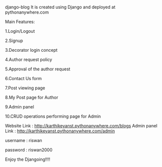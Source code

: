 django-blog 
It is created using Django and deployed at pythonanywhere.com 

Main Features:

  1.Login/Logout
  
  2.Signup
  
  3.Decorator login concept
  
  4.Author request policy
  
  5.Approval of the author request
  
  6.Contact Us form
  
  7.Post viewing page
  
  8.My Post page for Author
  
  9.Admin panel
  
  10.CRUD operations performing page for Admin


Website Link : http://karthikeyanst.pythonanywhere.com/blogs
Admin panel Link : http://karthikeyanst.pythonanywhere.com/admin 

username : riswan

password : riswan2000

Enjoy the Djangoing!!!!
